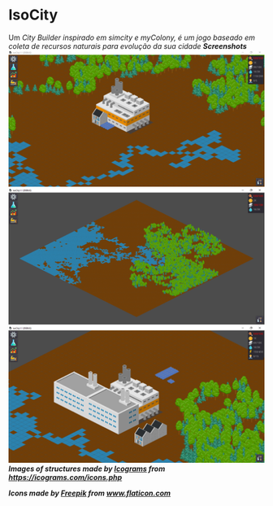 # IsoCity
Um <i>City Builder<i> inspirado em simcity e myColony, é um jogo baseado em coleta de recursos naturais para evolução da sua cidade
<b>Screenshots<b>
<img src="https://github.com/FranciscoIvanNunesMesquita/IsoCity/blob/master/screenshots/Anota%C3%A7%C3%A3o%202020-09-06%20133304.png">
<img src="https://github.com/FranciscoIvanNunesMesquita/IsoCity/blob/master/screenshots/Anota%C3%A7%C3%A3o%202020-09-06%20133504.png">
<img src="https://github.com/FranciscoIvanNunesMesquita/IsoCity/blob/master/screenshots/Anota%C3%A7%C3%A3o%202020-09-06%20133717.png">
Images of structures made by <a href="https://icograms.com/icons.php" title="Icograms">Icograms</a> from <a href="https://icograms.com/icons.php" title="Icograms">https://icograms.com/icons.php</a>

Icons made by <a href="https://www.flaticon.com/authors/freepik" title="Freepik">Freepik</a> from <a href="https://www.flaticon.com/" title="Flaticon">www.flaticon.com</a>
